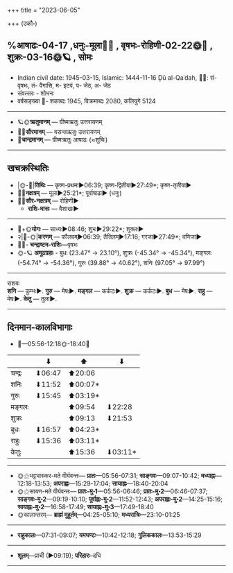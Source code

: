+++
title = "2023-06-05"

+++
(उकौ॰)
## %आषाढः-04-17  ,धनुः-मूला🌛🌌  ,  वृषभः-रोहिणी-02-22🌞🌌  ,  शुक्रः-03-16🌞🪐  , सोमः
- Indian civil date: 1945-03-15, Islamic: 1444-11-16 Ḏū al-Qaʿdah, 🌌🌞: सं- वृषभः, तं- वैगासि, म- इटवं, प- जेठ, अ- जेठ
- संवत्सरः - शोभनः
- वर्षसङ्ख्या 🌛- शकाब्दः 1945, विक्रमाब्दः 2080, कलियुगे 5124
___________________
- 🪐🌞**ऋतुमानम्** — ग्रीष्मऋतुः उत्तरायणम्
- 🌌🌞**सौरमानम्** — वसन्तऋतुः उत्तरायणम्
- 🌛**चान्द्रमानम्** — ग्रीष्मऋतुः आषाढः (≈शुचिः)
___________________


## खचक्रस्थितिः
- |🌞-🌛|**तिथिः** — कृष्ण-प्रथमा►06:39; कृष्ण-द्वितीया►27:49*; कृष्ण-तृतीया►  
- 🌌🌛**नक्षत्रम्** — मूला►25:21*; पूर्वाषाढा► (धनुः)  
- 🌌🌞**सौर-नक्षत्रम्** — रोहिणी►  
  - **राशि-मासः** — वैशाखः► 
___________________
- 🌛+🌞**योगः** — साध्यः►08:46; शुभः►29:22*; शुक्लः►  
- २|🌛-🌞|**करणम्** — कौलवम्►06:39; तैतिलम्►17:16; गरजा►27:49*; वणिजा►  
- 🌌🌛- **चन्द्राष्टम-राशिः**—वृषभः  
- 🌞-🪐 **अमूढग्रहाः** - बुधः (23.47° → 23.10°), शुक्रः (-45.34° → -45.34°), मङ्गलः (-54.74° → -54.36°), गुरुः (39.88° → 40.62°), शनिः (97.05° → 97.99°)
___________________
राशयः  
**शनि** — कुम्भः►. **गुरु** — मेषः►. **मङ्गल** — कर्कटः►. **शुक्र** — कर्कटः►. **बुध** — मेषः►. **राहु** — मेषः►. **केतु** — तुला►. 
___________________


## दिनमान-कालविभागाः
- 🌅—05:56-12:18🌞-18:40🌇  

|      |⬇     |⬆     |⬇     |
|------|-----|-----|------|
|चन्द्रः|⬇06:47 |⬆20:06 |     |
|शनिः   |⬇11:52 |⬆00:07*|     |
|गुरुः  |⬇15:45 |⬆03:19*|     |
|मङ्गलः |     |⬆09:54 |⬇22:28 |
|शुक्रः |     |⬆09:13 |⬇21:53 |
|बुधः   |⬇16:57 |⬆04:23*|     |
|राहुः  |⬇15:36 |⬆03:11*|     |
|केतुः  |     |⬆15:36 |⬇03:11*|
___________________
- 🌞⚝भट्टभास्कर-मते वीर्यवन्तः— **प्रातः**—05:56-07:31; **साङ्गवः**—09:07-10:42; **मध्याह्नः**—12:18-13:53; **अपराह्णः**—15:29-17:04; **सायाह्नः**—18:40-20:04  
- 🌞⚝सायण-मते वीर्यवन्तः— **प्रातः-मु॰1**—05:56-06:46; **प्रातः-मु॰2**—06:46-07:37; **साङ्गवः-मु॰2**—09:19-10:10; **पूर्वाह्णः-मु॰2**—11:52-12:43; **अपराह्णः-मु॰2**—14:25-15:16; **सायाह्नः-मु॰2**—16:58-17:49; **सायाह्नः-मु॰3**—17:49-18:40  
- 🌞कालान्तरम्— **ब्राह्मं मुहूर्तम्**—04:25-05:10; **मध्यरात्रिः**—23:10-01:25  
___________________
- **राहुकालः**—07:31-09:07; **यमघण्टः**—10:42-12:18; **गुलिककालः**—13:53-15:29  
___________________
- **शूलम्**—प्राची (►09:19); **परिहारः**–दधि  
___________________
